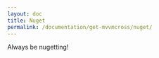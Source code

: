 ```yaml
---
layout: doc
title: Nuget
permalink: /documentation/get-mvvmcross/nuget/
---
```

Always be nugetting!